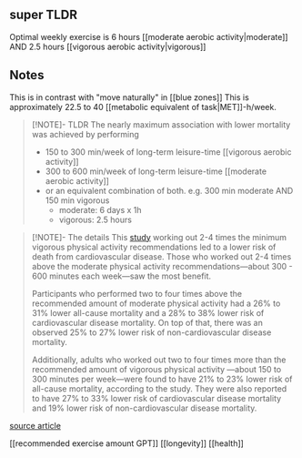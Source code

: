 ## super TLDR
Optimal weekly exercise is 6 hours [[moderate aerobic activity|moderate]] AND 2.5 hours [[vigorous aerobic activity|vigorous]]
## Notes
This is in contrast with "move naturally" in [[blue zones]]
This is approximately 22.5 to 40 [[metabolic equivalent of task|MET]]-h/week.

> [!NOTE]- TLDR
> The nearly maximum association with lower mortality was achieved by performing 
> - 150 to 300 min/week of long-term leisure-time [[vigorous aerobic activity]] 
> - 300 to 600 min/week of long-term leisure-time [[moderate aerobic activity]]
> - or an equivalent combination of both. e.g. 300 min moderate AND 150 min vigorous
> 	- moderate: 6 days x 1h 
> 	- vigorous: 2.5 hours

> [!NOTE]- The details
> This [study](https://www.ahajournals.org/doi/full/10.1161/CIRCULATIONAHA.121.058162) 
> working out 2-4 times the minimum vigorous physical activity recommendations led to a lower risk of death from cardiovascular disease. Those who worked out 2-4 times above the moderate physical activity recommendations—about 300 - 600 minutes each week—saw the most benefit.
> 
> Participants who performed two to four times above the recommended amount of moderate physical activity had a 26% to 31% lower all-cause mortality and a 28% to 38% lower risk of cardiovascular disease mortality. On top of that, there was an observed 25% to 27% lower risk of non-cardiovascular disease mortality.
> 
> Additionally, adults who worked out two to four times more than the recommended amount of vigorous physical activity —about 150 to 300 minutes per week—were found to have 21% to 23% lower risk of all-cause mortality, according to the study. They were also reported to have 27% to 33% lower risk of cardiovascular disease mortality and 19% lower risk of non-cardiovascular disease mortality.

[source article](https://www.ama-assn.org/delivering-care/public-health/massive-study-uncovers-how-much-exercise-needed-live-longer#:~:text=The%20study%20found%20that%20working,week%E2%80%94saw%20the%20most%20benefit.)

[[recommended exercise amount GPT]]
[[longevity]]
[[health]]
